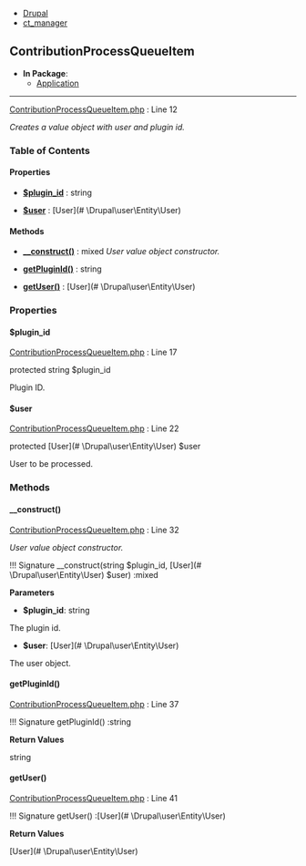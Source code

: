 
- [Drupal](../namespaces/drupal.md)
- [ct_manager](../namespaces/drupal-ct-manager.md)


## ContributionProcessQueueItem


- **In Package**:
    - [Application](../packages/Application.md)
  


---





[ContributionProcessQueueItem.php](../files/web-modules-custom-ct-manager-src-contributionprocessqueueitem.md) : Line 12

*Creates a value object with user and plugin id.*









### Table of Contents









#### Properties
- **[$plugin_id](../classes/Drupal-ct-manager-ContributionProcessQueueItem.md#plugin_id)**
         : string  

- **[$user](../classes/Drupal-ct-manager-ContributionProcessQueueItem.md#user)**
         : [User](# \Drupal\user\Entity\User)  


#### Methods
- **[__construct()](../classes/Drupal-ct-manager-ContributionProcessQueueItem.md#__construct)**
           : mixed
*User value object constructor.*

- **[getPluginId()](../classes/Drupal-ct-manager-ContributionProcessQueueItem.md#getpluginid)**
           : string

- **[getUser()](../classes/Drupal-ct-manager-ContributionProcessQueueItem.md#getuser)**
           : [User](# \Drupal\user\Entity\User)







### Properties

#### $plugin_id

[ContributionProcessQueueItem.php](../files/web-modules-custom-ct-manager-src-contributionprocessqueueitem.md) : Line 17



protected string $plugin_id

Plugin ID.






#### $user

[ContributionProcessQueueItem.php](../files/web-modules-custom-ct-manager-src-contributionprocessqueueitem.md) : Line 22



protected [User](# \Drupal\user\Entity\User) $user

User to be processed.








### Methods

#### __construct()

[ContributionProcessQueueItem.php](../files/web-modules-custom-ct-manager-src-contributionprocessqueueitem.md) : Line 32

*User value object constructor.*

!!! Signature
    __construct(string $plugin_id, [User](# \Drupal\user\Entity\User) $user) :mixed




**Parameters**

- **$plugin_id**: string
    
The plugin id.

- **$user**: [User](# \Drupal\user\Entity\User)
    
The user object.








#### getPluginId()

[ContributionProcessQueueItem.php](../files/web-modules-custom-ct-manager-src-contributionprocessqueueitem.md) : Line 37


!!! Signature
    getPluginId() :string









**Return Values**

string



#### getUser()

[ContributionProcessQueueItem.php](../files/web-modules-custom-ct-manager-src-contributionprocessqueueitem.md) : Line 41


!!! Signature
    getUser() :[User](# \Drupal\user\Entity\User)









**Return Values**

[User](# \Drupal\user\Entity\User)




